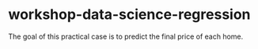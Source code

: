 # workshop-data-science-regression

The goal of this practical case is to predict the final price of each home.